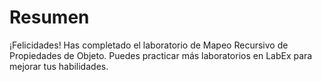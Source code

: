 # Resumen

¡Felicidades! Has completado el laboratorio de Mapeo Recursivo de Propiedades de Objeto. Puedes practicar más laboratorios en LabEx para mejorar tus habilidades.

